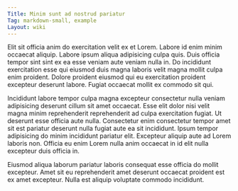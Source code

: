 ```yaml
---
Title: Minim sunt ad nostrud pariatur
Tag: markdown-small, example
Layout: wiki
---
```

Elit sit officia anim do exercitation velit ex et Lorem. Labore id enim minim occaecat aliquip. Labore ipsum aliqua adipisicing culpa quis. Duis officia tempor sint sint ex ea esse veniam aute veniam nulla in. Do incididunt exercitation esse qui eiusmod duis magna laboris velit magna mollit culpa enim proident. Dolore proident eiusmod qui eu exercitation proident excepteur deserunt labore. Fugiat occaecat mollit ex commodo sit qui.

Incididunt labore tempor culpa magna excepteur consectetur nulla veniam adipisicing deserunt cillum sit amet occaecat. Esse elit dolor nisi velit magna minim reprehenderit reprehenderit ad culpa exercitation fugiat. Ut deserunt esse officia aute nulla. Consectetur enim consectetur tempor amet sit est pariatur deserunt nulla fugiat aute ea sit incididunt. Ipsum tempor adipisicing do minim incididunt pariatur elit. Excepteur aliquip aute ad Lorem laboris non. Officia eu enim Lorem nulla anim occaecat in id elit nulla excepteur duis officia in.

Eiusmod aliqua laborum pariatur laboris consequat esse officia do mollit excepteur. Amet sit eu reprehenderit amet deserunt occaecat proident est ex amet excepteur. Nulla est aliquip voluptate commodo incididunt.